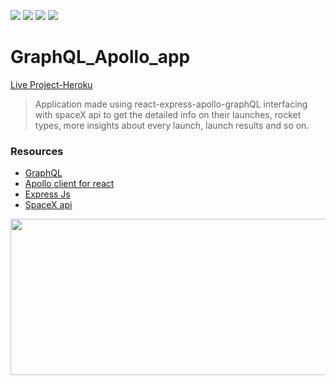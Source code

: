 
<img src="https://img.shields.io/badge/build-passing-brightgreen">  <img src="https://img.shields.io/badge/tests-pending-red">   <img src="https://img.shields.io/badge/heroku-passing-blue">   <img src="https://img.shields.io/badge/version-1.0.0-orange">

# GraphQL_Apollo_app

[Live Project-Heroku](https://spacexapp-apollo-graphql.herokuapp.com/)
> Application made using react-express-apollo-graphQL interfacing with spaceX api to get the detailed info on their launches, rocket types, more insights about every launch, launch results and so on.

### Resources

* [GraphQL](https://graphql.org/)
* [Apollo client for react](https://www.apollographql.com/docs/react/)
* [Express Js](https://expressjs.com/)
* [SpaceX api](https://docs.spacexdata.com/?version=latest)


<img src="https://cdn-images-1.medium.com/max/800/1*z-LROfr9BoiuMhlra-_OZQ.png" width="750" height="250" />
